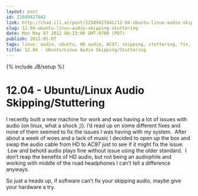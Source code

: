 ```yaml
---
layout: post
id: 22589427042
link: http://chad.ill.ac/post/22589427042/12-04-ubuntu-linux-audio-skipping-stuttering
slug: 12-04-ubuntu-linux-audio-skipping-stuttering
date: Mon May 07 2012 08:23:00 GMT-0700 (PDT)
publish: 2012-05-07
tags: linux, audio, ubuntu, HD audio, AC97, skipping, stuttering, fix, solution
title: 12.04 - Ubuntu/Linux Audio Skipping/Stuttering
---
```

{% include JB/setup %}


12.04 - Ubuntu/Linux Audio Skipping/Stuttering
==============================================

I recently built a new machine for work and was having a lot of issues
with audio (on linux, what a shock ;)). I’d read up on some different
fixes and none of them seemed to fix the issues I was having with my
system.  After about a week of woes and a lack of music I decided to
open up the box and swap the audio cable from HD to AC97 just to see if
it might fix the issue.  Low and behold audio plays fine without issue
using the older standard.  I don’t reap the benefits of HD audio, but
not being an audiophile and working with middle of the road headphones I
can’t tell a difference anyways.

So just a heads up, if software can’t fix your skipping audio, maybe
give your hardware a try.

